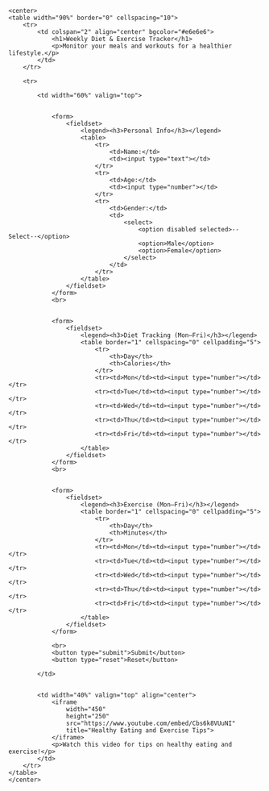 <!DOCTYPE html>
<html lang="en">
<head>
    <meta charset="UTF-8">
    <meta name="viewport" content="width=device-width, initial-scale=1.0">
    <title>Weekly Diet & Exercise Tracker</title>
</head>
<body>

    <center>
    <table width="90%" border="0" cellspacing="10">
        <tr>
            <td colspan="2" align="center" bgcolor="#e6e6e6">
                <h1>Weekly Diet & Exercise Tracker</h1>
                <p>Monitor your meals and workouts for a healthier lifestyle.</p>
            </td>
        </tr>

        <tr>
           
            <td width="60%" valign="top">
                
               
                <form>
                    <fieldset>
                        <legend><h3>Personal Info</h3></legend>
                        <table>
                            <tr>
                                <td>Name:</td>
                                <td><input type="text"></td>
                            </tr>
                            <tr>
                                <td>Age:</td>
                                <td><input type="number"></td>
                            </tr>
                            <tr>
                                <td>Gender:</td>
                                <td>
                                    <select>
                                        <option disabled selected>--Select--</option>
                                        <option>Male</option>
                                        <option>Female</option>
                                    </select>
                                </td>
                            </tr>
                        </table>
                    </fieldset>
                </form>
                <br>

               
                <form>
                    <fieldset>
                        <legend><h3>Diet Tracking (Mon–Fri)</h3></legend>
                        <table border="1" cellspacing="0" cellpadding="5">
                            <tr>
                                <th>Day</th>
                                <th>Calories</th>
                            </tr>
                            <tr><td>Mon</td><td><input type="number"></td></tr>
                            <tr><td>Tue</td><td><input type="number"></td></tr>
                            <tr><td>Wed</td><td><input type="number"></td></tr>
                            <tr><td>Thu</td><td><input type="number"></td></tr>
                            <tr><td>Fri</td><td><input type="number"></td></tr>
                        </table>
                    </fieldset>
                </form>
                <br>

              
                <form>
                    <fieldset>
                        <legend><h3>Exercise (Mon–Fri)</h3></legend>
                        <table border="1" cellspacing="0" cellpadding="5">
                            <tr>
                                <th>Day</th>
                                <th>Minutes</th>
                            </tr>
                            <tr><td>Mon</td><td><input type="number"></td></tr>
                            <tr><td>Tue</td><td><input type="number"></td></tr>
                            <tr><td>Wed</td><td><input type="number"></td></tr>
                            <tr><td>Thu</td><td><input type="number"></td></tr>
                            <tr><td>Fri</td><td><input type="number"></td></tr>
                        </table>
                    </fieldset>
                </form>

                <br>
                <button type="submit">Submit</button>
                <button type="reset">Reset</button>

            </td>

           
            <td width="40%" valign="top" align="center">
                <iframe 
                    width="450" 
                    height="250"
                    src="https://www.youtube.com/embed/Cbs6k8VUuNI" 
                    title="Healthy Eating and Exercise Tips">
                </iframe>
                <p>Watch this video for tips on healthy eating and exercise!</p>
            </td>
        </tr>
    </table>
    </center>

</body>
</html>
